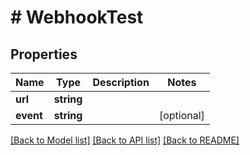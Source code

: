 # # WebhookTest

## Properties

Name | Type | Description | Notes
------------ | ------------- | ------------- | -------------
**url** | **string** |  |
**event** | **string** |  | [optional]

[[Back to Model list]](../../README.md#models) [[Back to API list]](../../README.md#endpoints) [[Back to README]](../../README.md)
